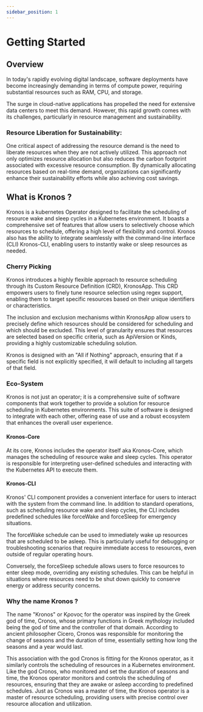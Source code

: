 ```yaml
---
sidebar_position: 1
---
```


# Getting Started
## Overview
In today's rapidly evolving digital landscape, software deployments have become increasingly demanding in terms of compute power, requiring substantial resources such as RAM, CPU, and storage.

The surge in cloud-native applications has propelled the need for extensive data centers to meet this demand. However, this rapid growth comes with its challenges, particularly in resource management and sustainability.

### Resource Liberation for Sustainability:
One critical aspect of addressing the resource demand is the need to liberate resources when they are not actively utilized. This approach not only optimizes resource allocation but also reduces the carbon footprint associated with excessive resource consumption. 
By dynamically allocating resources based on real-time demand, organizations can significantly enhance their sustainability efforts while also achieving cost savings.

## What is Kronos ?

Kronos is a kubernetes Operator designed to facilitate the scheduling of resource wake and sleep cycles in a Kubernetes environment. It boasts a comprehensive set of features that allow users to selectively choose which resources to schedule, offering a high level of flexibility and control. 
Kronos also has the ability to integrate seamlessly with the command-line interface (CLI) Kronos-CLI, enabling users to instantly wake or sleep resources as needed.

### Cherry Picking 

Kronos introduces a highly flexible approach to resource scheduling through its Custom Resource Definition (CRD), KronosApp. This CRD empowers users to finely tune resource selection using regex support, enabling them to target specific resources based on their unique identifiers or characteristics.

The inclusion and exclusion mechanisms within KronosApp allow users to precisely define which resources should be considered for scheduling and which should be excluded. This level of granularity ensures that resources are selected based on specific criteria, such as ApiVersion or Kinds, providing a highly customizable scheduling solution.

Kronos is designed with an "All if Nothing" approach, ensuring that if a specific field is not explicitly specified, it will default to including all targets of that field.

### Eco-System 

Kronos is not just an operator; it is a comprehensive suite of software components that work together to provide a solution for resource scheduling in Kubernetes environments. This suite of software is designed to integrate with each other, offering ease of use and a robust ecosystem that enhances the overall user experience.

#### Kronos-Core
At its core, Kronos includes the operator itself aka Kronos-Core, which manages the scheduling of resource wake and sleep cycles. This operator is responsible for interpreting user-defined schedules and interacting with the Kubernetes API to execute them.

#### Kronos-CLI 

Kronos' CLI component provides a convenient interface for users to interact with the system from the command line. In addition to standard operations, such as scheduling resource wake and sleep cycles, the CLI includes predefined schedules like forceWake and forceSleep for emergency situations.

The forceWake schedule can be used to immediately wake up resources that are scheduled to be asleep. This is particularly useful for debugging or troubleshooting scenarios that require immediate access to resources, even outside of regular operating hours.

Conversely, the forceSleep schedule allows users to force resources to enter sleep mode, overriding any existing schedules. This can be helpful in situations where resources need to be shut down quickly to conserve energy or address security concerns.

### Why the name Kronos ?
The name "Kronos" or Κρονος for the operator was inspired by the Greek god of time, Cronos, whose primary functions in Greek mythology included being the god of time and the controller of that domain. According to ancient philosopher Cicero, Cronos was responsible for monitoring the change of seasons and the duration of time, essentially setting how long the seasons and a year would last.

This association with the god Cronos is fitting for the Kronos operator, as it similarly controls the scheduling of resources in a Kubernetes environment. Like the god Cronos, who monitored and set the duration of seasons and time, the Kronos operator monitors and controls the scheduling of resources, ensuring that they are awake or asleep according to predefined schedules. Just as Cronos was a master of time, the Kronos operator is a master of resource scheduling, providing users with precise control over resource allocation and utilization.